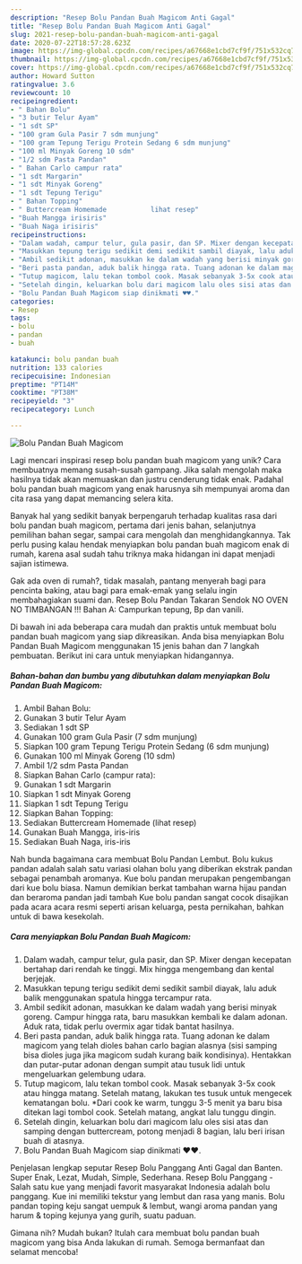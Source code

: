 ```yaml
---
description: "Resep Bolu Pandan Buah Magicom Anti Gagal"
title: "Resep Bolu Pandan Buah Magicom Anti Gagal"
slug: 2021-resep-bolu-pandan-buah-magicom-anti-gagal
date: 2020-07-22T18:57:28.623Z
image: https://img-global.cpcdn.com/recipes/a67668e1cbd7cf9f/751x532cq70/bolu-pandan-buah-magicom-foto-resep-utama.jpg
thumbnail: https://img-global.cpcdn.com/recipes/a67668e1cbd7cf9f/751x532cq70/bolu-pandan-buah-magicom-foto-resep-utama.jpg
cover: https://img-global.cpcdn.com/recipes/a67668e1cbd7cf9f/751x532cq70/bolu-pandan-buah-magicom-foto-resep-utama.jpg
author: Howard Sutton
ratingvalue: 3.6
reviewcount: 10
recipeingredient:
- " Bahan Bolu"
- "3 butir Telur Ayam"
- "1 sdt SP"
- "100 gram Gula Pasir 7 sdm munjung"
- "100 gram Tepung Terigu Protein Sedang 6 sdm munjung"
- "100 ml Minyak Goreng 10 sdm"
- "1/2 sdm Pasta Pandan"
- " Bahan Carlo campur rata"
- "1 sdt Margarin"
- "1 sdt Minyak Goreng"
- "1 sdt Tepung Terigu"
- " Bahan Topping"
- " Buttercream Homemade           lihat resep"
- "Buah Mangga irisiris"
- "Buah Naga irisiris"
recipeinstructions:
- "Dalam wadah, campur telur, gula pasir, dan SP. Mixer dengan kecepatan bertahap dari rendah ke tinggi. Mix hingga mengembang dan kental berjejak."
- "Masukkan tepung terigu sedikit demi sedikit sambil diayak, lalu aduk balik menggunakan spatula hingga tercampur rata."
- "Ambil sedikit adonan, masukkan ke dalam wadah yang berisi minyak goreng. Campur hingga rata, baru masukkan kembali ke dalam adonan. Aduk rata, tidak perlu overmix agar tidak bantat hasilnya."
- "Beri pasta pandan, aduk balik hingga rata. Tuang adonan ke dalam magicom yang telah dioles bahan carlo bagian alasnya (sisi samping bisa dioles juga jika magicom sudah kurang baik kondisinya). Hentakkan dan putar-putar adonan dengan sumpit atau tusuk lidi untuk mengeluarkan gelembung udara."
- "Tutup magicom, lalu tekan tombol cook. Masak sebanyak 3-5x cook atau hingga matang. Setelah matang, lakukan tes tusuk untuk mengecek kematangan bolu. *Dari cook ke warm, tunggu 3-5 menit ya baru bisa ditekan lagi tombol cook. Setelah matang, angkat lalu tunggu dingin."
- "Setelah dingin, keluarkan bolu dari magicom lalu oles sisi atas dan samping dengan buttercream, potong menjadi 8 bagian, lalu beri irisan buah di atasnya."
- "Bolu Pandan Buah Magicom siap dinikmati ♥️♥️."
categories:
- Resep
tags:
- bolu
- pandan
- buah

katakunci: bolu pandan buah 
nutrition: 133 calories
recipecuisine: Indonesian
preptime: "PT14M"
cooktime: "PT38M"
recipeyield: "3"
recipecategory: Lunch

---
```



![Bolu Pandan Buah Magicom](https://img-global.cpcdn.com/recipes/a67668e1cbd7cf9f/751x532cq70/bolu-pandan-buah-magicom-foto-resep-utama.jpg)

Lagi mencari inspirasi resep bolu pandan buah magicom yang unik? Cara membuatnya memang susah-susah gampang. Jika salah mengolah maka hasilnya tidak akan memuaskan dan justru cenderung tidak enak. Padahal bolu pandan buah magicom yang enak harusnya sih mempunyai aroma dan cita rasa yang dapat memancing selera kita.

Banyak hal yang sedikit banyak berpengaruh terhadap kualitas rasa dari bolu pandan buah magicom, pertama dari jenis bahan, selanjutnya pemilihan bahan segar, sampai cara mengolah dan menghidangkannya. Tak perlu pusing kalau hendak menyiapkan bolu pandan buah magicom enak di rumah, karena asal sudah tahu triknya maka hidangan ini dapat menjadi sajian istimewa.

Gak ada oven di rumah?, tidak masalah, pantang menyerah bagi para pencinta baking, atau bagi para emak-emak yang selalu ingin membahagiakan suami dan. Resep Bolu Pandan Takaran Sendok NO OVEN NO TIMBANGAN !!! Bahan A: Campurkan tepung, Bp dan vanili.


Di bawah ini ada beberapa cara mudah dan praktis untuk membuat bolu pandan buah magicom yang siap dikreasikan. Anda bisa menyiapkan Bolu Pandan Buah Magicom menggunakan 15 jenis bahan dan 7 langkah pembuatan. Berikut ini cara untuk menyiapkan hidangannya.

<!--inarticleads1-->

##### Bahan-bahan dan bumbu yang dibutuhkan dalam menyiapkan Bolu Pandan Buah Magicom:

1. Ambil  Bahan Bolu:
1. Gunakan 3 butir Telur Ayam
1. Sediakan 1 sdt SP
1. Gunakan 100 gram Gula Pasir (7 sdm munjung)
1. Siapkan 100 gram Tepung Terigu Protein Sedang (6 sdm munjung)
1. Gunakan 100 ml Minyak Goreng (10 sdm)
1. Ambil 1/2 sdm Pasta Pandan
1. Siapkan  Bahan Carlo (campur rata):
1. Gunakan 1 sdt Margarin
1. Siapkan 1 sdt Minyak Goreng
1. Siapkan 1 sdt Tepung Terigu
1. Siapkan  Bahan Topping:
1. Sediakan  Buttercream Homemade           (lihat resep)
1. Gunakan Buah Mangga, iris-iris
1. Sediakan Buah Naga, iris-iris


Nah bunda bagaimana cara membuat Bolu Pandan Lembut. Bolu kukus pandan adalah salah satu variasi olahan bolu yang diberikan ekstrak pandan sebagai penambah aromanya. Kue bolu pandan merupakan pengembangan dari kue bolu biasa. Namun demikian berkat tambahan warna hijau pandan dan beraroma pandan jadi tambah Kue bolu pandan sangat cocok disajikan pada acara acara resmi seperti arisan keluarga, pesta pernikahan, bahkan untuk di bawa kesekolah. 

<!--inarticleads2-->

##### Cara menyiapkan Bolu Pandan Buah Magicom:

1. Dalam wadah, campur telur, gula pasir, dan SP. Mixer dengan kecepatan bertahap dari rendah ke tinggi. Mix hingga mengembang dan kental berjejak.
1. Masukkan tepung terigu sedikit demi sedikit sambil diayak, lalu aduk balik menggunakan spatula hingga tercampur rata.
1. Ambil sedikit adonan, masukkan ke dalam wadah yang berisi minyak goreng. Campur hingga rata, baru masukkan kembali ke dalam adonan. Aduk rata, tidak perlu overmix agar tidak bantat hasilnya.
1. Beri pasta pandan, aduk balik hingga rata. Tuang adonan ke dalam magicom yang telah dioles bahan carlo bagian alasnya (sisi samping bisa dioles juga jika magicom sudah kurang baik kondisinya). Hentakkan dan putar-putar adonan dengan sumpit atau tusuk lidi untuk mengeluarkan gelembung udara.
1. Tutup magicom, lalu tekan tombol cook. Masak sebanyak 3-5x cook atau hingga matang. Setelah matang, lakukan tes tusuk untuk mengecek kematangan bolu. *Dari cook ke warm, tunggu 3-5 menit ya baru bisa ditekan lagi tombol cook. Setelah matang, angkat lalu tunggu dingin.
1. Setelah dingin, keluarkan bolu dari magicom lalu oles sisi atas dan samping dengan buttercream, potong menjadi 8 bagian, lalu beri irisan buah di atasnya.
1. Bolu Pandan Buah Magicom siap dinikmati ♥️♥️.


Penjelasan lengkap seputar Resep Bolu Panggang Anti Gagal dan Banten. Super Enak, Lezat, Mudah, Simple, Sederhana. Resep Bolu Panggang - Salah satu kue yang menjadi favorit masyarakat Indonesia adalah bolu panggang. Kue ini memiliki tekstur yang lembut dan rasa yang manis. Bolu pandan toping keju sangat uempuk &amp; lembut, wangi aroma pandan yang harum &amp; toping kejunya yang gurih, suatu paduan. 

Gimana nih? Mudah bukan? Itulah cara membuat bolu pandan buah magicom yang bisa Anda lakukan di rumah. Semoga bermanfaat dan selamat mencoba!
